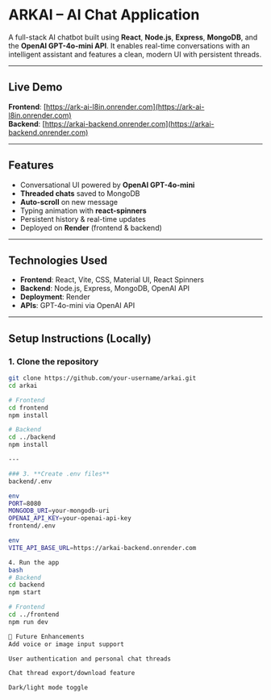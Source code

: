 # ARKAI – AI Chat Application

A full-stack AI chatbot built using **React**, **Node.js**, **Express**, **MongoDB**, and the **OpenAI GPT-4o-mini API**. It enables real-time conversations with an intelligent assistant and features a clean, modern UI with persistent threads.

---

##  Live Demo

**Frontend**: [https://ark-ai-l8in.onrender.com](https://ark-ai-l8in.onrender.com)  
**Backend**: [https://arkai-backend.onrender.com](https://arkai-backend.onrender.com)

---


##  Features

- Conversational UI powered by **OpenAI GPT-4o-mini**
- **Threaded chats** saved to MongoDB
- **Auto-scroll** on new message
- Typing animation with **react-spinners**
- Persistent history & real-time updates
- Deployed on **Render** (frontend & backend)

---

##  Technologies Used

- **Frontend**: React, Vite, CSS, Material UI, React Spinners
- **Backend**: Node.js, Express, MongoDB, OpenAI API
- **Deployment**: Render
- **APIs**: GPT-4o-mini via OpenAI API

---


##  Setup Instructions (Locally)

### 1. Clone the repository

```bash
git clone https://github.com/your-username/arkai.git
cd arkai

# Frontend
cd frontend
npm install

# Backend
cd ../backend
npm install

---

### 3. **Create .env files**
backend/.env

env
PORT=8080
MONGODB_URI=your-mongodb-uri
OPENAI_API_KEY=your-openai-api-key
frontend/.env

env
VITE_API_BASE_URL=https://arkai-backend.onrender.com

4. Run the app
bash
# Backend
cd backend
npm start

# Frontend
cd ../frontend
npm run dev

🚧 Future Enhancements
Add voice or image input support

User authentication and personal chat threads

Chat thread export/download feature

Dark/light mode toggle

